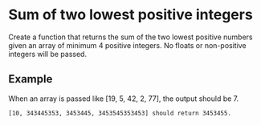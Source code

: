# Sum of two lowest positive integers

Create a function that returns the sum of the two lowest positive numbers given an array of minimum 4 positive integers. No floats or non-positive integers will be passed.

## Example

When an array is passed like [19, 5, 42, 2, 77], the output should be 7.

```
[10, 343445353, 3453445, 3453545353453] should return 3453455.
```
